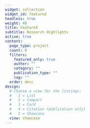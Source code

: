 ```yaml
---
widget: collection
widget_id: featured
headless: true
weight: 40
title: Featured
subtitle: Research Highlights
active: true
content:
  page_type: project
  count: 0
  filters:
    featured_only: true
    author: ""
    category: ""
    publication_type: ""
    tag: ""
  order: desc
design:
  # Choose a view for the listings:
  #   1 = List
  #   2 = Compact
  #   3 = Card
  #   4 = Citation (publication only)
  #   5 = Showcase
  view: showcase
---
```


